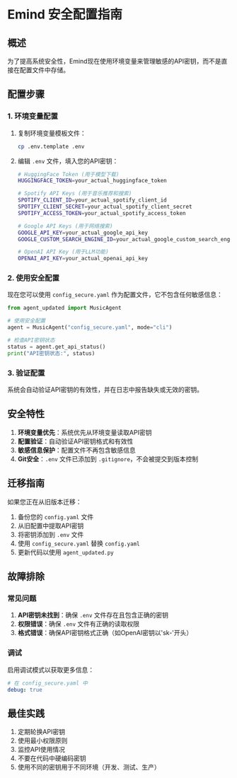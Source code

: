 # Emind 安全配置指南

## 概述

为了提高系统安全性，Emind现在使用环境变量来管理敏感的API密钥，而不是直接在配置文件中存储。

## 配置步骤

### 1. 环境变量配置

1. 复制环境变量模板文件：
   ```bash
   cp .env.template .env
   ```

2. 编辑 `.env` 文件，填入您的API密钥：
   ```bash
   # HuggingFace Token (用于模型下载)
   HUGGINGFACE_TOKEN=your_actual_huggingface_token
   
   # Spotify API Keys (用于音乐推荐和搜索)
   SPOTIFY_CLIENT_ID=your_actual_spotify_client_id
   SPOTIFY_CLIENT_SECRET=your_actual_spotify_client_secret
   SPOTIFY_ACCESS_TOKEN=your_actual_spotify_access_token
   
   # Google API Keys (用于网络搜索)
   GOOGLE_API_KEY=your_actual_google_api_key
   GOOGLE_CUSTOM_SEARCH_ENGINE_ID=your_actual_google_custom_search_engine_id
   
   # OpenAI API Key (用于LLM功能)
   OPENAI_API_KEY=your_actual_openai_api_key
   ```

### 2. 使用安全配置

现在您可以使用 `config_secure.yaml` 作为配置文件，它不包含任何敏感信息：

```python
from agent_updated import MusicAgent

# 使用安全配置
agent = MusicAgent("config_secure.yaml", mode="cli")

# 检查API密钥状态
status = agent.get_api_status()
print("API密钥状态:", status)
```

### 3. 验证配置

系统会自动验证API密钥的有效性，并在日志中报告缺失或无效的密钥。

## 安全特性

1. **环境变量优先**：系统优先从环境变量读取API密钥
2. **配置验证**：自动验证API密钥格式和有效性
3. **敏感信息保护**：配置文件不再包含敏感信息
4. **Git安全**：`.env` 文件已添加到 `.gitignore`，不会被提交到版本控制

## 迁移指南

如果您正在从旧版本迁移：

1. 备份您的 `config.yaml` 文件
2. 从旧配置中提取API密钥
3. 将密钥添加到 `.env` 文件
4. 使用 `config_secure.yaml` 替换 `config.yaml`
5. 更新代码以使用 `agent_updated.py`

## 故障排除

### 常见问题

1. **API密钥未找到**：确保 `.env` 文件存在且包含正确的密钥
2. **权限错误**：确保 `.env` 文件有正确的读取权限
3. **格式错误**：确保API密钥格式正确（如OpenAI密钥以'sk-'开头）

### 调试

启用调试模式以获取更多信息：
```yaml
# 在 config_secure.yaml 中
debug: true
```

## 最佳实践

1. 定期轮换API密钥
2. 使用最小权限原则
3. 监控API使用情况
4. 不要在代码中硬编码密钥
5. 使用不同的密钥用于不同环境（开发、测试、生产）
